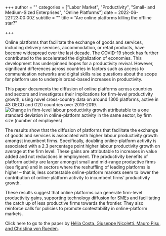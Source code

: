 +++
author = ""
categories = ["Labor Market", "Productivity", "Small- and Medium-Sized Enterprises", "Online Platforms"]
date = 2022-06-22T23:00:00Z
subtitle = ""
title = "Are online platforms killing the offline star?"

+++

Online platforms that facilitate the exchange of goods and services, including delivery services, accommodation, or retail products, have become widespread over the last decade. The COVID-19 shock has further contributed to the accelerated the digitalization of economies. This development has underpinned hopes for a productivity revival. However, significant differences across countries in factors such as access to communication networks and digital skills raise questions about the scope for platform use to underpin broad-based increases in productivity.

This paper documents the diffusion of online platforms across countries and sectors and investigates their implications for firm-level productivity growth, using novel cross-country data on around 1300 platforms, active in 43 OECD and G20 countries over 2013-2019.![](https://ucarecdn.com/23d77083-8e38-4210-a4b3-f0dc5731b605/ "Change in firm-level labour productivity growth attributable to a one standard deviation in online-platform activity in the same sector, by firm size (number of employees)")

The results show that the diffusion of platforms that facilitate the exchange of goods and services is associated with higher labour productivity growth amongst incumbent firms. Specifically, doubling online-platform activity is associated with a 2.3 percentage point higher labour productivity growth on average at the firm level. These gains are attributable to increases in value added and not reductions in employment. The productivity benefits of platform activity are larger amongst small and mid-range productive firms (see figure) and in sectors where the reshuffling of leading platforms is higher – that is, less contestable online-platform markets seem to lower the contribution of online-platform activity to incumbent firms’ productivity growth.

These results suggest that online platforms can generate firm-level productivity gains, supporting technology diffusion for SMEs and facilitating the catch up of less productive firms towards the frontier. They also reinforce calls for policies to promote contestability in online-platform markets.

Click here to go to the paper by [Hélia Costa, Giuseppe Nicoletti, Mauro Pisu, and Christina von Rueden](https://www.oecd-ilibrary.org/economics/are-online-platforms-killing-the-offline-star-platform-diffusion-and-the-productivity-of-traditional-firms_1e2bbe10-en).
